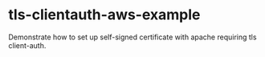 # tls-clientauth-aws-example
Demonstrate how to set up self-signed certificate with apache requiring tls client-auth.

